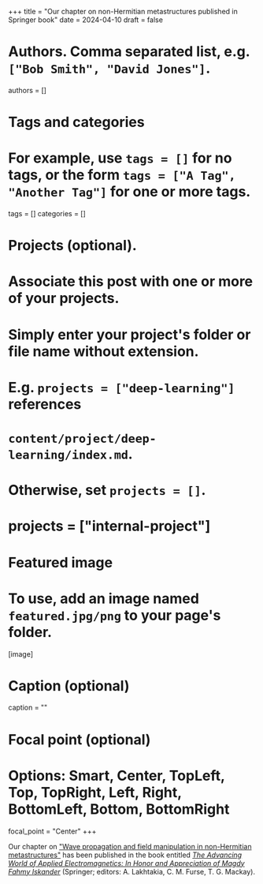+++
title = "Our chapter on non-Hermitian metastructures published in Springer book"
date = 2024-04-10
draft = false

# Authors. Comma separated list, e.g. `["Bob Smith", "David Jones"]`.
authors = []

# Tags and categories
# For example, use `tags = []` for no tags, or the form `tags = ["A Tag", "Another Tag"]` for one or more tags.
tags = []
categories = []

# Projects (optional).
#   Associate this post with one or more of your projects.
#   Simply enter your project's folder or file name without extension.
#   E.g. `projects = ["deep-learning"]` references 
#   `content/project/deep-learning/index.md`.
#   Otherwise, set `projects = []`.
# projects = ["internal-project"]

# Featured image
# To use, add an image named `featured.jpg/png` to your page's folder. 
[image]
  # Caption (optional)
  caption = ""

  # Focal point (optional)
  # Options: Smart, Center, TopLeft, Top, TopRight, Left, Right, BottomLeft, Bottom, BottomRight
  focal_point = "Center"
+++

Our chapter on ["Wave propagation and field manipulation in non-Hermitian metastructures"](/publication/moccia-2024-nh-springer)
has been published in the book entitled [*The Advancing World of Applied Electromagnetics: In Honor and Appreciation of Magdy Fahmy Iskander*](https://link.springer.com/book/10.1007/978-3-031-39824-7) (Springer; editors: A. Lakhtakia, C. M. Furse, T. G. Mackay).

